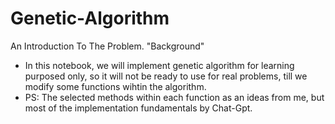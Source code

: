 # Genetic-Algorithm
An Introduction To The Problem. "Background"
* In this notebook, we will implement genetic algorithm for learning purposed only, so it will not be ready to use for real problems, till we modify some functions wihtin the algorithm.
* PS: The selected methods within each function as an ideas from me, but most of the implementation fundamentals by Chat-Gpt.
